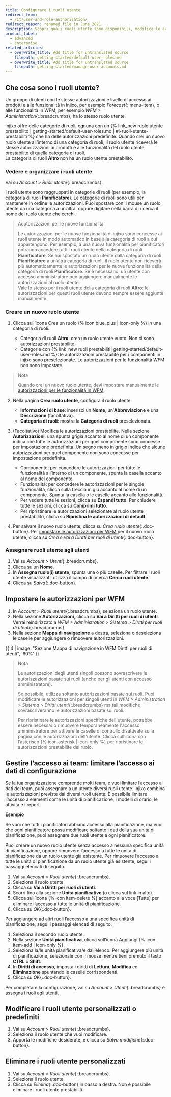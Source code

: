 ```yaml
---
title: Configurare i ruoli utente
redirect_from:
  - /it/user-and-role-authorization/
redirect_reason: renamed file in June 2021
description: Scopri quali ruoli utente sono disponibili, modifica le autorizzazioni, crea nuovi ruoli utente e assegna ruoli agli utenti.
product_label:
  - advanced
  - enterprise
related_articles:
  - overwrite_title: Add title for untranslated source
    filepath: getting-started/default-user-roles.md
  - overwrite_title: Add title for untranslated source
    filepath: getting-started/manage-user-accounts.md
---
```


## Che cosa sono i ruoli utente?

Un gruppo di utenti con le stesse autorizzazioni e livello di accesso ai prodotti e alle funzionalità in injixo, per esempio _Forecast_{:.menu-item}, o alle funzionalità in WFM, per esempio _WFM > Administration_{:.breadcrumbs}, ha lo stesso ruolo utente.

injixo offre delle categorie di ruoli, ognuna con un {% link_new ruolo utente prestabilito | getting-started/default-user-roles.md | #i-ruoli-utente-prestabiliti %} che ha delle autorizzazioni predefinite. Quando crei un nuovo ruolo utente all'interno di una categoria di ruoli, il ruolo utente riceverà le stesse autorizzazioni ai prodotti e alle funzionalità del ruolo utente prestabilito di quella categoria di ruoli.<br>
La categoria di ruoli **Altro** non ha un ruolo utente prestabilito.

### Vedere e organizzare i ruoli utente

Vai su _Account > Ruoli utente_{:.breadcrumbs}.

   I ruoli utente sono raggruppati in categorie di ruoli (per esempio, la categoria di ruoli **Pianificatore**). Le categorie di ruoli sono utili per mantenere in ordine le autorizzazioni. Puoi spostare con il mouse un ruolo utente da una categoria a un’altra, oppure digitare nella barra di ricerca il nome del ruolo utente che cerchi.
   
   > Auotorizzazioni per le nuove funzionalità 
   >   
   > Le autorizzazioni per le nuove funzionalità di injixo sono concesse ai ruoli utente in modo automatico in base alla categoria di ruoli a cui appartengono. Per esempio, a una nuova funzionalità per pianificatori potranno accedere tutti i ruoli utente della categoria di ruoli **Pianificatore**. Se hai spostato un ruolo utente dalla categoria di ruoli **Pianificatore** a un’altra categoria di ruoli, il ruolo utente non riceverà più automaticamente le autorizzazioni per le nuove funzionalità della categoria di ruoli **Pianificatore**. Se è necessario, un utente con accesso amministratore può aggiungere manualmente le autorizzazioni al ruolo utente.<br> Vale lo stesso per i ruoli utente della categoria di ruoli **Altro**: le autorizzazioni per questi ruoli utente devono sempre essere aggiunte manualmente.

### Creare un nuovo ruolo utente

1. Clicca sull’icona Crea un ruolo {% icon blue_plus | icon-only %} in una categoria di ruoli.

   - Categoria di ruoli **Altro**: crea un ruolo utente vuoto. Non ci sono autorizzazioni prestabilite.
   - Categorie con {% link_new ruoli prestabiliti| getting-started/default-user-roles.md %}: le autorizzazioni prestabilite per i componenti in injixo sono preselezionate. Le autorizzazioni per le funzionalità WFM non sono impostate.
  > Nota
  >
  > Quando crei un nuovo ruolo utente, devi impostare manualmente le [autorizzazioni per le funzionalità in WFM](#impostare-le-autorizzazioni-per-wfm).

2. Nella pagina **Crea ruolo utente**, configura il ruolo utente:

   - **Informazioni di base**: inserisci un **Nome**, un’**Abbreviazione** e una **Descrizione** (facoltativa).
   - **Categoria di ruoli**: mostra la **Categoria di ruoli** preselezionata.

3. (Facoltativo) Modifica le autorizzazioni prestabilite. Nella sezione **Autorizzazioni**, una spunta grigia accanto al nome di un componente indica che tutte le autorizzazioni per quel componente sono concesse per impostazione predefinita. Un segno meno in grigio indica che alcune autorizzazioni per quel componente non sono concesse per impostazione predefinita.
   - Componente: per concedere le autorizzazioni per tutte le funzionalità all’interno di un componente, spunta la casella accanto al nome del componente.
   - Funzionalità: per concedere le autorizzazioni per le singole funzionalità, clicca sulla freccia in giù accanto al nome di un componente. Spunta la casella o le caselle accanto alle funzionalità.
   -  Per vedere tutte le sezioni, clicca su **Espandi tutto**. Per chiudere tutte le sezioni, clicca su **Comprimi tutto**.
   - Per ripristinare le autorizzazioni selezionate al ruolo utente prestabilito, clicca su **Ripristina le autorizzazioni di default**.
4.  Per salvare il nuovo ruolo utente, clicca su _Crea ruolo utente_{:.doc-button}. Per [impostare le autorizzazioni per WFM ](#impostare-le-autorizzazioni-per-wfm) per il nuovo ruolo utente, clicca su _Crea e vai a Diritti per ruoli di utenti_{:.doc-button}.

### Assegnare ruoli utente agli utenti

1. Vai su _Account > Utenti_{:.breadcrumbs}.
2. Clicca su un **Nome**.
3. In **Assegna ruolo(i) utente**, spunta una o più caselle. Per filtrare i ruoli utente visualizzati, utilizza il campo di ricerca **Cerca ruoli utente**.
4. Clicca su _Salva_{:.doc-button}.

## Impostare le autorizzazioni per WFM

1. In _Account > Ruoli utente_{:.breadcrumbs}, seleziona un ruolo utente.
2. Nella sezione **Autorizzazioni**, clicca su **Vai a Diritti per ruoli di utenti**.  
   Verrai reindirizzato a _WFM > Administration > Sistema > Diritti per ruoli di utenti_{:.breadcrumbs}.
3. Nella sezione **Mappa di navigazione** a destra, seleziona o deseleziona le caselle per aggiungere o rimuovere autorizzazioni.

{{ 4 | image: "Sezione Mappa di navigazione in WFM Diritti per ruoli di utenti", '60%' }}

> Nota
>
> Le autorizzazioni degli utenti singoli possono sovrascrivere le autorizzazioni basate sui ruoli (anche per gli utenti con accesso amministratore).
>
> Se possibile, utilizza soltanto autorizzazioni basate sui ruoli. Puoi modificare le autorizzazioni per singoli utenti in _WFM > Administration > Sistema > Diritti utenti_{:.breadcrumbs} ma tali modifiche sovrascriveranno le autorizzazioni basate sui ruoli. 
>
> Per ripristinare le autorizzazioni specifiche dell'utente, potrebbe essere necessario rimuovere temporaneamente l'accesso amministratore per attivare le caselle di controllo disattivate sulla pagina con le autorizzazioni dell'utente. Clicca sull’icona con l’asterisco {% icon asterisk | icon-only %} per ripristinare le autorizzazioni prestabilite del ruolo.

## Gestire l’accesso ai team: limitare l’accesso ai dati di configurazione

Se la tua organizzazione comprende molti team, e vuoi limitare l’accesso ai dati dei team, puoi assegnare a un utente diversi ruoli utente. injixo combina le autorizzazioni previste dai diversi ruoli utente. È possibile limitare l’accesso a elementi come le unità di pianificazione, i modelli di orario, le attività e i report.

**Esempio**

Se vuoi che tutti i pianificatori abbiano accesso alla pianificazione, ma vuoi che ogni pianificatore possa modificare soltanto i dati della sua unità di pianificazione, puoi assegnare due ruoli utente a ogni pianificatore.

Puoi creare un nuovo ruolo utente senza accesso a nessuna specifica unità di pianificazione, oppure rimuovere l’accesso a tutte le unità di pianificazione da un ruolo utente già esistente. Per rimuovere l’accesso a tutte le unità di pianificazione da un ruolo utente già esistente, segui i passaggi elencati di seguito.

1. Vai su _Account > Ruoli utente_{:.breadcrumbs}.
2. Seleziona il ruolo utente.
3. Clicca su **Vai a Diritti per ruoli di utenti**.
4. Scorri fino alla sezione **Unità pianificative** (o clicca sul link in alto).
5. Clicca sull’icona {% icon item-delete %} accanto alla voce [Tutte] per eliminare l’accesso a tutte le unità di pianificazione.
6. Clicca su _OK_{:.doc-button}.

Per aggiungere ad altri ruoli l’accesso a una specifica unità di pianificazione, segui i passaggi elencati di seguito.

1. Seleziona il secondo ruolo utente.
2. Nella sezione **Unità pianificativa**, clicca sull’icona Aggiungi {% icon item-add | icon-only %}.
3. Seleziona la/le unità pianificativa/e dall’elenco. Per aggiungere più unità di pianificazione, selezionale con il mouse mentre tieni premuto il tasto **CTRL** o **Shift**.
4. In **Diritti di accesso**, imposta i diritti di **Lettura**, **Modifica** ed **Eliminazione** spuntando le caselle corrispondenti.
5. Clicca su _OK_{:.doc-button}.

Per completare la configurazione, vai su _Account > Utenti_{:.breadcrumbs} e [assegna i ruoli agli utenti](#assegnare-ruoli-utente-agli-utenti).

## Modificare i ruoli utente personalizzati o predefiniti

1. Vai su _Account > Ruoli utente_{:.breadcrumbs}.
2. Seleziona il ruolo utente che vuoi modificare.
3. Apporta le modifiche desiderate, e clicca su _Salva modifiche_{:.doc-button}.

## Eliminare i ruoli utente personalizzati

1. Vai su _Account > Ruoli utente_{:.breadcrumbs}.
2. Seleziona il ruolo utente.
3. Clicca su _Elimina_{:.doc-button} in basso a destra. Non è possibile eliminare i ruoli utente prestabiliti.
